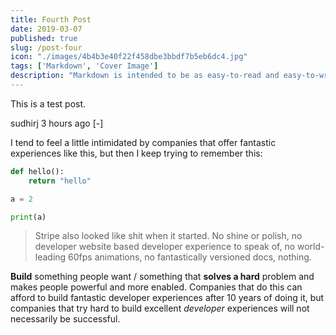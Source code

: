 ```yaml
---
title: Fourth Post
date: 2019-03-07
published: true
slug: /post-four
icon: "./images/4b4b3e40f22f458dbe3bbdf7b5eb6dc4.jpg"
tags: ['Markdown', 'Cover Image']
description: "Markdown is intended to be as easy-to-read and easy-to-write as is feasible. Readability, however, is emphasized above all else. A Markdown-formatted document should be publishable as-is, as plain text, without looking like it's been marked up with tags or formatting instructions."
---
```


This is a test post.

sudhirj 3 hours ago [-]

I tend to feel a little intimidated by companies that offer fantastic experiences like this, but then I keep trying to remember this:

```python
def hello():
    return "hello"

a = 2

print(a)

```

> Stripe also looked like shit when it started. No shine or polish, no developer website based developer experience to speak of, no world-leading 60fps animations, no fantastically versioned docs, nothing.

**Build** something people want / something that __solves a hard__ problem and makes people powerful and more enabled. Companies that do this can afford to build fantastic developer experiences after 10 years of doing it, but companies that try hard to build excellent _developer_ experiences will not necessarily be successful.